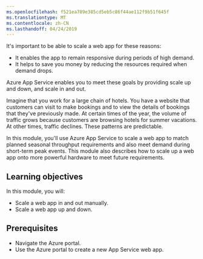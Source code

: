 ```yaml
---
ms.openlocfilehash: f521ea789e385cd5eb5c86f44ae112f9b51f645f
ms.translationtype: MT
ms.contentlocale: zh-CN
ms.lasthandoff: 04/24/2019
---
```

It's important to be able to scale a web app for these reasons:

- It enables the app to remain responsive during periods of high demand.
- It helps to save you money by reducing the resources required when demand drops.

Azure App Service enables you to meet these goals by providing scale up and down, and scale in and out.

Imagine that you work for a large chain of hotels. You have a website that customers can visit to make bookings and to view the details of bookings that they've previously made. At certain times of the year, the volume of traffic grows because customers are browsing hotels for summer vacations. At other times, traffic declines. These patterns are predictable.

In this module, you'll use Azure App Service to scale a web app to match planned seasonal throughput requirements and also meet demand during short-term peak events. This module also describes how to scale up a web app onto more powerful hardware to meet future requirements.

## <a name="learning-objectives"></a>Learning objectives

In this module, you will:

- Scale a web app in and out manually.
- Scale a web app up and down.

## <a name="prerequisites"></a>Prerequisites

- Navigate the Azure portal.
- Use the Azure portal to create a new App Service web app.